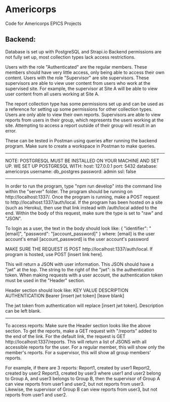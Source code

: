 # Americorps
Code for Americorps EPICS Projects




## Backend:
Database is set up with PostgreSQL and Strapi.io
Backend permissions are not fully set up, most collection types lack access restrictions.

Users with the role "Authenticated" are the regular members. These members should have very little access, only being able to access their own content.
Users with the role "Supervisor" are site supervisors. These supervisors are able to view user content from users who work at the supervised site. For example, the supervisor at Site A will be able to view user content from all users working at Site A.

The report collection type has some permissions set up and can be used as a reference for setting up some permissions for other collection types.
Users are only able to view their own reports. Supervisors are able to view reports from users in their group, which represents the users working at the site. Attempting to access a report outside of their group will result in an error.

These can be tested in Postman using queries after running the backend program. Make sure to create a workspace in Postman to make queries.

**************************************************************************************************
NOTE: POSTGRESQL MUST BE INSTALLED ON YOUR MACHINE AND SET UP. WE SET UP POSTGRESQL WITH:
host: 127.0.0.1
port: 5432
database: americorps
username: db_postgres
password: admin
ssl: false
**************************************************************************************************

In order to run the program, type "npm run develop" into the command line within the "server" folder.
The program should be running on http://localhost:1337/.
Once the program is running, make a POST request to http://localhost:1337/auth/local. If the program has been hosted on a site (such as Heroku), then use that link instead with /auth/local added to the end. Within the body of this request, make sure the type is set to "raw" and "JSON".

To login as a user, the text in the body should look like:
{
  "identifier": "[email]",
  "password": "[account_password]"
}
where:
  [email] is the user account's email
  [account_password] is the user account's password

MAKE SURE THE REQUEST IS POST http://localhost:1337/auth/local. If program is hosted, use POST [insert link here].

This will return a JSON with user information. This JSON should have a "jwt" at the top. The string to the right of the "jwt": is the authentication token. When making requests with a user account, the authentication token must be used in the "Header" section.

Header section should look like:
  KEY                 VALUE                         DESCRIPTION
  AUTHENTICATION      Bearer [insert jwt token]     [leave blank]
  
  The jwt token from authentication will replace [insert jwt token]. Description can be left blank.

**************************************************************************************************

To access reports:
Make sure the Header section looks like the above section.
To get the reports, make a GET request with "/reports" added to the end of the link.
For the default link, the request is GET http://localhost:1337/reports.
This will return a list of JSONS with all accessible reports for the user.
For a regular member, this will show only the member's reports.
For a supervisor, this will show all group members' reports.

For example, if there are 3 reports:
  Report1, created by user1
  Report2, created by user2
  Report3, created by user3
where user1 and user2 belong to Group A, and user3 belongs to Group B,
then the supervisor of Group A can view reports from user1 and user2, but not reports from user3.
Likewise, the supervisor of Group B can view reports from user3, but not reports from user1 and user2.

